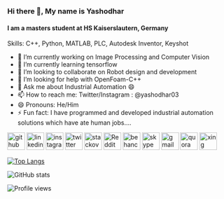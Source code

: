 ### Hi there 👋, My name is Yashodhar
#### I am a masters student at HS Kaiserslautern, Germany


Skills: C++, Python, MATLAB, PLC, Autodesk Inventor, Keyshot

- 🔭 I’m currently working on Image Processing and Computer Vision 
- 🌱 I’m currently learning tensorflow 
- 👯 I’m looking to collaborate on Robot design and development 
- 🤔 I’m looking for help with OpenFoam-C++ 
- 💬 Ask me about Industrial Automation 😄 
- 📫 How to reach me: Twitter/Instagram : @yashodhar03 
- 😄 Pronouns: He/Him 
- ⚡ Fun fact:  I have programmed and developed industrial automation solutions which have ate human jobs.... 


[<img src='https://cdn.jsdelivr.net/npm/simple-icons@3.0.1/icons/github.svg' alt='github' height='40'>](https://github.com/4rchB1sh0p)  [<img src='https://cdn.jsdelivr.net/npm/simple-icons@3.0.1/icons/linkedin.svg' alt='linkedin' height='40'>](https://www.linkedin.com/in/https://www.linkedin.com/in/yashodhar-mahajan-2342a7148//)  [<img src='https://cdn.jsdelivr.net/npm/simple-icons@3.0.1/icons/instagram.svg' alt='instagram' height='40'>](https://www.instagram.com/@yashodhar03/)  [<img src='https://cdn.jsdelivr.net/npm/simple-icons@3.0.1/icons/twitter.svg' alt='twitter' height='40'>](https://twitter.com/@yashodhar03)  [<img src='https://cdn.jsdelivr.net/npm/simple-icons@3.0.1/icons/stackoverflow.svg' alt='stackoverflow' height='40'>](https://stackoverflow.com/users/https://stackoverflow.com/users/13998341/yashodhar-mahajan)  [<img src='https://cdn.jsdelivr.net/npm/simple-icons@3.0.1/icons/reddit.svg' alt='Reddit' height='40'>](https://www.reddit.com/user/c)  [<img src='https://cdn.jsdelivr.net/npm/simple-icons@3.0.1/icons/behance.svg' alt='behance' height='40'>](https://www.behance.net/yashodharmahajan)  [<img src='https://cdn.jsdelivr.net/npm/simple-icons@3.0.1/icons/skype.svg' alt='skype' height='40'>](live:mahajan.yash09)  [<img src='https://cdn.jsdelivr.net/npm/simple-icons@3.0.1/icons/gmail.svg' alt='gmail' height='40'>](mahajan.yash09@gmail.com)  [<img src='https://cdn.jsdelivr.net/npm/simple-icons@3.0.1/icons/quora.svg' alt='quora' height='40'>](https://www.quora.com/profile/Yashodhar-Mahajan)  [<img src='https://cdn.jsdelivr.net/npm/simple-icons@3.0.1/icons/xing.svg' alt='xing' height='40'>](https://www.xing.com/profile/Yashodhar_Mahajan/cv)  

[![Top Langs](https://github-readme-stats.vercel.app/api/top-langs/?username=4rchB1sh0p)](https://github.com/anuraghazra/github-readme-stats)

![GitHub stats](https://github-readme-stats.vercel.app/api?username=4rchB1sh0p&show_icons=true&count_private=true)  

![Profile views](https://gpvc.arturio.dev/4rchB1sh0p)  
